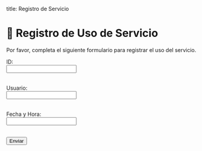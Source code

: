 
title: Registro de Servicio

# 📄 Registro de Uso de Servicio

Por favor, completa el siguiente formulario para registrar el uso del servicio.

<form id="registroForm" method="GET" action="https://script.google.com/macros/s/AKfycbzyVlduzCWVu-4VOAjL18rMH0W3BflTbAnSZwiN8t-ey1Sd1djPXALuNJntAyYvn1Eg/exec">
  <label for="id">ID:</label><br>
  <input type="text" id="id" name="id" readonly><br><br>

  <label for="usuario">Usuario:</label><br>
  <input type="text" id="usuario" name="usuario" required><br><br>

  <label for="fechaHora">Fecha y Hora:</label><br>
  <input type="text" id="fechaHora" name="fechaHora" readonly><br><br>

  <button type="submit">Enviar</button>
</form>

<script>
  // Obtener ID desde la URL (si existe)
  const params = new URLSearchParams(window.location.search);
  document.getElementById('id').value = params.get('id') || 'N/A';

  // Obtener fecha y hora actual
  const fechaHora = new Date().toLocaleString('es-MX', {
    timeZone: 'America/Mexico_City'
  });
  document.getElementById('fechaHora').value = fechaHora;
</script>
